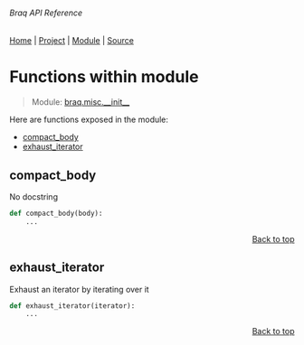 ###### Braq API Reference
[Home](/docs/api/README.md) | [Project](/README.md) | [Module](/docs/api/modules/braq/misc/__init__/README.md) | [Source](/src/braq/misc/__init__.py)

# Functions within module
> Module: [braq.misc.\_\_init\_\_](/docs/api/modules/braq/misc/__init__/README.md)

Here are functions exposed in the module:
- [compact\_body](#compact_body)
- [exhaust\_iterator](#exhaust_iterator)

## compact\_body
No docstring

```python
def compact_body(body):
    ...
```

<p align="right"><a href="#braq-api-reference">Back to top</a></p>

## exhaust\_iterator
Exhaust an iterator by iterating over it

```python
def exhaust_iterator(iterator):
    ...
```

<p align="right"><a href="#braq-api-reference">Back to top</a></p>
